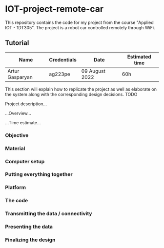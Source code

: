 # IOT-project-remote-car



This repository contains the code for my project from the course "Applied IOT - 1DT305".
The project is a robot car controlled remotely through WiFi.

## Tutorial

| **Name**        | **Credentials** | **Date**        | **Estimated time** |
|-----------------|-----------------|-----------------|--------------------|
| Artur Gasparyan |    ag223pe      | 09 August 2022  | 60h               |

This section will explain how to replicate the project as well as elaborate on the system along with the corresponding design decisions.
TODO

Project description...

...Overview...

...Time estimate...

### Objective

### Material

### Computer setup

### Putting everything together

### Platform

### The code

### Transmitting the data / connectivity

### Presenting the data

### Finalizing the design